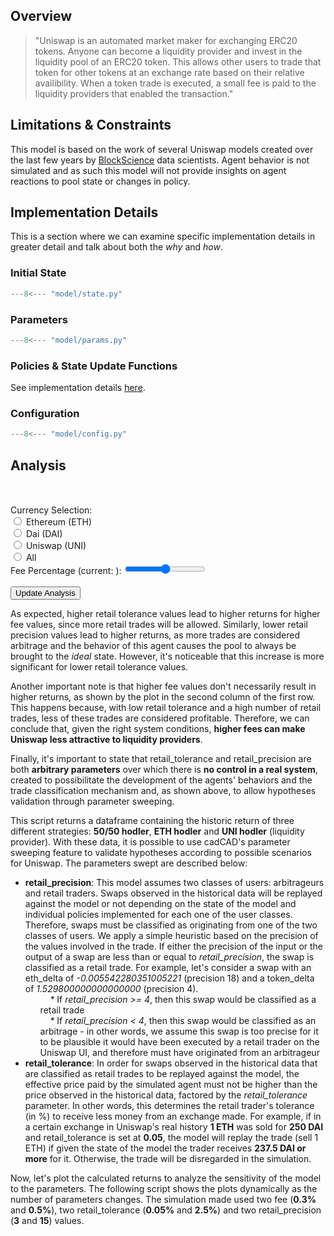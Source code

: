 ## Overview
> "Uniswap is an automated market maker for exchanging ERC20 tokens. Anyone can become a liquidity provider and invest in the liquidity pool of an ERC20 token. This allows other users to trade that token for other tokens at an exchange rate based on their relative availibility. When a token trade is executed, a small fee is paid to the liquidity providers that enabled the transaction."

## Limitations & Constraints
This model is based on the work of several Uniswap models created over the last few years by [BlockScience](https://block.science) data scientists. Agent behavior is not simulated and as such this model will not provide insights on agent reactions to pool state or changes in policy.

## Implementation Details
This is a section where we can examine specific implementation details in greater detail and talk about both the *why* and *how*.

### Initial State
```python
---8<--- "model/state.py"
```

### Parameters
```python
---8<--- "model/params.py"
```

### Policies & State Update Functions
See implementation details [here](updates.md).

### Configuration
```python
---8<--- "model/config.py"
```

## Analysis
<div id="analysis">
    <div id="spacer" style="margin-top: 50px;"></div>
    <div id="controls">
        <div>
            <span>Currency Selection:</span>
            <br />
            <input id="river-selection-blue" name="river-selection" value="blue" type="radio" class="radio">
            <label for="river-selection-blue">Ethereum (ETH)</label>
            <br />
            <input id="river-selection-white" name="river-selection" value="white" type="radio" class="radio">
            <label for="river-selection-white">Dai (DAI)</label>
            <br />
            <input id="river-selection-atbara" name="river-selection" value="atbara" type="radio" class="radio">
            <label for="river-selection-atbara">Uniswap (UNI)</label>
            <br />
            <input id="river-selection-all" name="river-selection" value="all" type="radio" class="radio">
            <label for="river-selection-all">All</label>
        </div>
        <div>
            <label for="reserve-selection">Fee Percentage (current: <span id="reserve-selection-details"></span>):</label>
            <input id="reserve-selection" type="range" min="0" max="100" step="10" class="slider">
            <br />
            <br />
            <div>
                <input type="button" id="run-simulation" class="button" value="Update Analysis">
            </div>
        </div>
    </div>
    <div id="spacer"></div>
    <div class="plots">
        <div id="ridgeline"></div>
    </div>
    <p>As expected, higher retail tolerance values lead to higher returns for higher fee values, since more retail trades will be allowed. Similarly, lower retail precision values lead to higher returns, as more trades are considered arbitrage and the behavior of this agent causes the pool to always be brought to the <i>ideal</i> state. However, it's noticeable that this increase is more significant for lower retail tolerance values.</p>
    <p>Another important note is that higher fee values don't necessarily result in higher returns, as shown by the plot in the second column of the first row. This happens because, with low retail tolerance and a high number of retail trades, less of these trades are considered profitable. Therefore, we can conclude that, given the right system conditions, <strong>higher fees can make Uniswap less attractive to liquidity providers</strong>.</p>
    <p>Finally, it's important to state that retail_tolerance and retail_precision are both <strong>arbitrary parameters</strong> over which there is <strong>no control in a real system</strong>, created to possibilitate the development of the agents' behaviors and the trade classification mechanism and, as shown above, to allow hypotheses validation through parameter sweeping.</p>
    <div class="plots">
        <div id="river-flow-rate"></div>
        <div id="reservoir-level"></div>
    </div>
    <p>This script returns a dataframe containing the historic return of three different strategies: <strong>50/50 hodler</strong>, <strong>ETH hodler</strong> and <strong>UNI hodler</strong> (liquidity provider). With these data, it is possible to use cadCAD's parameter sweeping feature to validate hypotheses according to possible scenarios for Uniswap. The parameters swept are described below:</p>
    <p>
        <ul>
            <li><strong>retail_precision</strong>: This model assumes two classes of users: arbitrageurs and retail traders. Swaps observed in the historical data will be replayed against the model or not depending on the state of the model and individual policies implemented for each one of the user classes. Therefore, swaps must be classified as originating from one of the two classes of users. We apply a simple heuristic based on the precision of the values involved in the trade. If either the precision of the input or the output of a swap are less than or equal to <em>retail_precision</em>, the swap is classified as a retail trade. For example, let's consider a swap with an eth_delta of <em>-0.005542280351005221</em> (precision 18) and a token_delta of <em>1.529800000000000000</em> (precision 4).
                <ul style="list-style: none">
                    <li>&nbsp;&nbsp;&nbsp;&nbsp;<em>*</em> If <em>retail_precision &gt;= 4</em>, then this swap would be classified as a retail trade</li>
                    <li>&nbsp;&nbsp;&nbsp;&nbsp;<em>*</em> If <em>retail_precision &lt; 4</em>, then this swap would be classified as an arbitrage - in other words, we assume this swap is too precise for it to be plausible it would have been executed by a retail trader on the Uniswap UI, and therefore must have originated from an arbitrageur</li>
                </ul>
            </li>
             <li><strong>retail_tolerance</strong>: In order for swaps observed in the historical data that are classified as retail trades to be replayed against the model, the effective price paid by the simulated agent must not be higher than the price observed in the historical data, factored by the <em>retail_tolerance</em> parameter. In other words, this determines the retail trader's tolerance (in %) to receive less money from an exchange made. For example, if in a certain exchange in Uniswap's real history <strong>1 ETH</strong> was sold for <strong>250 DAI</strong> and retail_tolerance is set at <strong>0.05</strong>, the model will replay the trade (sell 1 ETH) if given the state of the model the trader receives <strong>237.5 DAI or more</strong> for it. Otherwise, the trade will be disregarded in the simulation.</li>
        </ul>
    </p>
    <p>Now, let's plot the calculated returns to analyze the sensitivity of the model to the parameters. The following script shows the plots dynamically as the number of parameters changes. The simulation made used two fee (<strong>0.3%</strong> and <strong>0.5%</strong>), two retail_tolerance (<strong>0.05%</strong> and <strong>2.5%</strong>) and two retail_precision (<strong>3</strong> and <strong>15</strong>) values.</p>
    <div class="plots">
        <div id="donut"></div>
        <div id="scatter-plot"></div>
    </div>
</div>